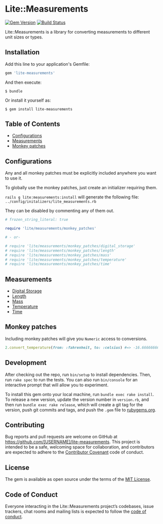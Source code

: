 # Lite::Measurements

[![Gem Version](https://badge.fury.io/rb/lite-measurements.svg)](http://badge.fury.io/rb/lite-measurements)
[![Build Status](https://travis-ci.org/drexed/lite-measurements.svg?branch=master)](https://travis-ci.org/drexed/lite-measurements)

Lite::Measurements is a library for converting measurements to different unit sizes or types.

## Installation

Add this line to your application's Gemfile:

```ruby
gem 'lite-measurements'
```

And then execute:

    $ bundle

Or install it yourself as:

    $ gem install lite-measurements

## Table of Contents

* [Configurations](#configurations)
* [Measurements](#measurements)
* [Monkey patches](#monkey-patches)

## Configurations

Any and all monkey patches must be explicitly included anywhere you want to use it.

To globally use the monkey patches, just create an initializer requiring them.

`rails g lite:measurements:install` will generate the following file:
`../config/initalizers/lite_measurements.rb`

They can be disabled by commenting any of them out.

```ruby
# frozen_string_literal: true

require 'lite/measurements/monkey_patches'

# - or-

# require 'lite/measurements/monkey_patches/digital_storage'
# require 'lite/measurements/monkey_patches/length'
# require 'lite/measurements/monkey_patches/mass'
# require 'lite/measurements/monkey_patches/temperature'
# require 'lite/measurements/monkey_patches/time'
```

## Measurements

* [Digital Storage](https://github.com/drexed/lite-ruby/blob/master/docs/DIGITAL_STORAGE.md)
* [Length](https://github.com/drexed/lite-ruby/blob/master/docs/LENGTH.md)
* [Mass](https://github.com/drexed/lite-ruby/blob/master/docs/MASS.md)
* [Temperature](https://github.com/drexed/lite-ruby/blob/master/docs/TEMPERATURE.md)
* [Time](https://github.com/drexed/lite-ruby/blob/master/docs/TIME.md)

## Monkey patches

Including monkey patches will give you `Numeric` access to conversions.

```ruby
2.convert_temperature(from: :fahrenheit, to: :celsius) #=> -16.666666666666668
```

## Development

After checking out the repo, run `bin/setup` to install dependencies. Then, run `rake spec` to run the tests. You can also run `bin/console` for an interactive prompt that will allow you to experiment.

To install this gem onto your local machine, run `bundle exec rake install`. To release a new version, update the version number in `version.rb`, and then run `bundle exec rake release`, which will create a git tag for the version, push git commits and tags, and push the `.gem` file to [rubygems.org](https://rubygems.org).

## Contributing

Bug reports and pull requests are welcome on GitHub at https://github.com/[USERNAME]/lite-measurements. This project is intended to be a safe, welcoming space for collaboration, and contributors are expected to adhere to the [Contributor Covenant](http://contributor-covenant.org) code of conduct.

## License

The gem is available as open source under the terms of the [MIT License](https://opensource.org/licenses/MIT).

## Code of Conduct

Everyone interacting in the Lite::Measurements project’s codebases, issue trackers, chat rooms and mailing lists is expected to follow the [code of conduct](https://github.com/[USERNAME]/lite-measurements/blob/master/CODE_OF_CONDUCT.md).
